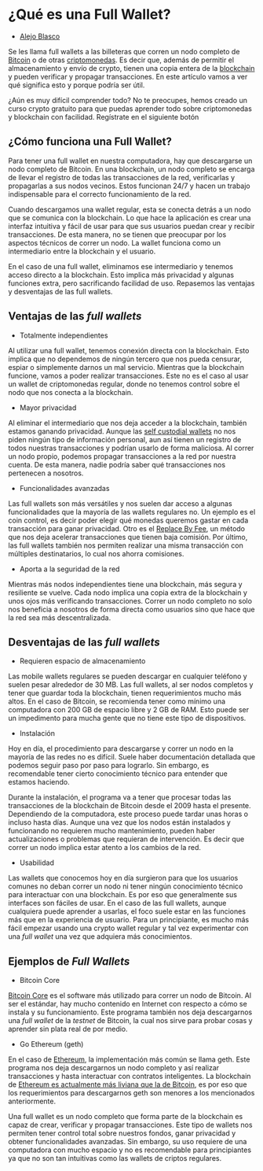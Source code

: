 # **¿Qué es una Full Wallet?**

-   [Alejo Blasco](https://wiki.lemon.me/autor/alejoblasco/)

Se les llama full wallets a las billeteras que corren un nodo completo
de [Bitcoin](https://wiki.lemon.me/bitcoin/bitcoin-btc/) o de otras
[criptomonedas](https://wiki.lemon.me/crypto-for-beginners/cuales-son-los-4-tipos-de-criptomonedas-y-como-se-diferencian-en-funcion-a-su-utilidad/).
Es decir que, además de permitir el almacenamiento y envío de crypto,
tienen una copia entera de la
[blockchain](https://wiki.lemon.me/blockchain/blockchain-que-es-y-por-que-es-importante/)
y pueden verificar y propagar transacciones. En este artículo vamos a
ver qué significa esto y porque podría ser útil.

¿Aún es muy difícil comprender todo? No te preocupes, hemos creado un
curso crypto gratuito para que puedas aprender todo sobre criptomonedas
y blockchain con facilidad. Regístrate en el siguiente botón

## ¿Cómo funciona una Full Wallet?

Para tener una full wallet en nuestra computadora, hay que descargarse
un nodo completo de Bitcoin. En una blockchain, un nodo completo se
encarga de llevar el registro de todas las transacciones de la red,
verificarlas y propagarlas a sus nodos vecinos. Estos funcionan 24/7 y
hacen un trabajo indispensable para el correcto funcionamiento de la
red.

Cuando descargamos una wallet regular, esta se conecta detrás a un nodo
que se comunica con la blockchain. Lo que hace la aplicación es crear
una interfaz intuitiva y fácil de usar para que sus usuarios puedan
crear y recibir transacciones. De esta manera, no se tienen que
preocupar por los aspectos técnicos de correr un nodo. La wallet
funciona como un intermediario entre la blockchain y el usuario.

En el caso de una full wallet, eliminamos ese intermediario y tenemos
acceso directo a la blockchain. Esto implica más privacidad y algunas
funciones extra, pero sacrificando facilidad de uso. Repasemos las
ventajas y desventajas de las full wallets.

## Ventajas de las *full wallets*

-   Totalmente independientes

Al utilizar una full wallet, tenemos conexión directa con la blockchain.
Esto implica que no dependemos de ningún tercero que nos pueda censurar,
espiar o simplemente darnos un mal servicio. Mientras que la blockchain
funcione, vamos a poder realizar transacciones. Este no es el caso al
usar un wallet de criptomonedas regular, donde no tenemos control sobre
el nodo que nos conecta a la blockchain.

-   Mayor privacidad

Al eliminar el intermediario que nos deja acceder a la blockchain,
también estamos ganando privacidad. Aunque las [self custodial
wallets](https://wiki.lemon.me/self-custodial-wallets-vs-custodial-wallets/)
no nos piden ningún tipo de información personal, aun así tienen un
registro de todos nuestras transacciones y podrían usarlo de forma
maliciosa. Al correr un nodo propio, podemos propagar transacciones a la
red por nuestra cuenta. De esta manera, nadie podría saber qué
transacciones nos pertenecen a nosotros.

-   Funcionalidades avanzadas

Las full wallets son más versátiles y nos suelen dar acceso a algunas
funcionalidades que la mayoría de las wallets regulares no. Un ejemplo
es el coin control, es decir poder elegir qué monedas queremos gastar en
cada transacción para ganar privacidad. Otro es el [Replace By
Fee](https://wiki.lemon.me/blockchain/que-es-rbf-replace-by-fee-y-para-que-sirve/),
un método que nos deja acelerar transacciones que tienen baja comisión.
Por último, las full wallets también nos permiten realizar una misma
transacción con múltiples destinatarios, lo cual nos ahorra comisiones.

-   Aporta a la seguridad de la red

Mientras más nodos independientes tiene una blockchain, más segura y
resiliente se vuelve. Cada nodo implica una copia extra de la blockchain
y unos ojos más verificando transacciones. Correr un nodo completo no
solo nos beneficia a nosotros de forma directa como usuarios sino que
hace que la red sea más descentralizada.

## Desventajas de las *full wallets*

-   Requieren espacio de almacenamiento

Las mobile wallets regulares se pueden descargar en cualquier teléfono y
suelen pesar alrededor de 30 MB. Las full wallets, al ser nodos
completos y tener que guardar toda la blockchain, tienen requerimientos
mucho más altos. En el caso de Bitcoin, se recomienda tener como mínimo
una computadora con 200 GB de espacio libre y 2 GB de RAM. Esto puede
ser un impedimento para mucha gente que no tiene este tipo de
dispositivos.

-   Instalación

Hoy en día, el procedimiento para descargarse y correr un nodo en la
mayoría de las redes no es difícil. Suele haber documentación detallada
que podemos seguir paso por paso para lograrlo. Sin embargo, es
recomendable tener cierto conocimiento técnico para entender que estamos
haciendo.

Durante la instalación, el programa va a tener que procesar todas las
transacciones de la blockchain de Bitcoin desde el 2009 hasta el
presente. Dependiendo de la computadora, este proceso puede tardar unas
horas o incluso hasta días. Aunque una vez que los nodos están
instalados y funcionando no requieren mucho mantenimiento, pueden haber
actualizaciones o problemas que requieran de intervención. Es decir que
correr un nodo implica estar atento a los cambios de la red.

-   Usabilidad

Las wallets que conocemos hoy en día surgieron para que los usuarios
comunes no deban correr un nodo ni tener ningún conocimiento técnico
para interactuar con una blockchain. Es por eso que generalmente sus
interfaces son fáciles de usar. En el caso de las full wallets, aunque
cualquiera puede aprender a usarlas, el foco suele estar en las
funciones más que en la experiencia de usuario. Para un principiante, es
mucho más fácil empezar usando una crypto wallet regular y tal vez
experimentar con una *full wallet* una vez que adquiera más
conocimientos.

## Ejemplos de *Full Wallets*

-   Bitcoin Core

[Bitcoin Core](https://wiki.lemon.me/bitcoin/que-es-bitcoin-core/) es el
software más utilizado para correr un nodo de Bitcoin. Al ser el
estándar, hay mucho contenido en Internet con respecto a cómo se instala
y su funcionamiento. Este programa también nos deja descargarnos una
*full wallet* de la *testnet* de Bitcoin, la cual nos sirve para probar
cosas y aprender sin plata real de por medio.

-   Go Ethereum (geth)

En el caso de [Ethereum](https://wiki.lemon.me/ethereum/ethereum-eth/),
la implementación más común se llama geth. Este programa nos deja
descargarnos un nodo completo y así realizar transacciones y hasta
interactuar con contratos inteligentes. La blockchain de [Ethereum es
actualmente más liviana que la de
Bitcoin](https://wiki.lemon.me/bitcoin/ethereum-vs-bitcoin/), es por eso
que los requerimientos para descargarnos geth son menores a los
mencionados anteriormente.

Una full wallet es un nodo completo que forma parte de la blockchain es
capaz de crear, verificar y propagar transacciones. Este tipo de wallets
nos permiten tener control total sobre nuestros fondos, ganar privacidad
y obtener funcionalidades avanzadas. Sin embargo, su uso requiere de una
computadora con mucho espacio y no es recomendable para principiantes ya
que no son tan intuitivas como las wallets de criptos regulares.
